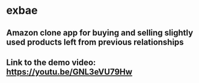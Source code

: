 # exbae
## Amazon clone app for buying and selling slightly used products left from previous relationships

## Link to the demo video: https://youtu.be/GNL3eVU79Hw